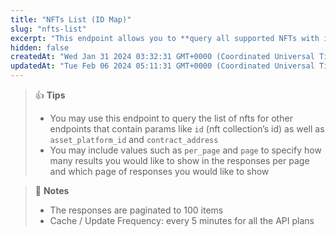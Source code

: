 ```yaml
---
title: "NFTs List (ID Map)"
slug: "nfts-list"
excerpt: "This endpoint allows you to **query all supported NFTs with id, contract address, name, asset platform id and symbol on CoinGecko**."
hidden: false
createdAt: "Wed Jan 31 2024 03:32:31 GMT+0000 (Coordinated Universal Time)"
updatedAt: "Tue Feb 06 2024 05:11:31 GMT+0000 (Coordinated Universal Time)"
---
```

> 👍 **Tips**
> 
> - You may use this endpoint to query the list of nfts for other endpoints that contain params like `id` (nft collection’s id) as well as `asset_platform_id` and `contract_address`
> - You may include values such as `per_page` and `page` to specify how many results you would like to show in the responses per page and which page of responses you would like to show

> 📘 **Notes**
> 
> - The responses are paginated to 100 items
> - Cache / Update Frequency:  every 5 minutes for all the API plans
